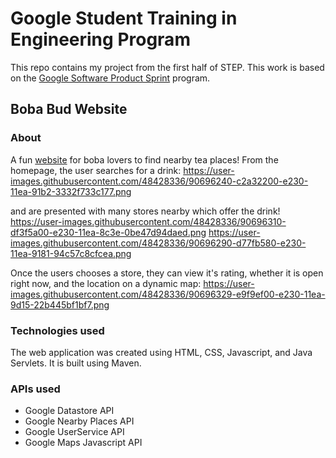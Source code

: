 # Google Student Training in Engineering Program

This repo contains my project from the first half of STEP.
This work is based on the [Google Software Product Sprint](https://g.co/softwareproductsprint) program.

## Boba Bud Website

### About

A fun [website](https://umabahl-step-2020.uc.r.appspot.com/) for boba lovers to find nearby tea places! From the homepage, the user searches for a drink:
https://user-images.githubusercontent.com/48428336/90696240-c2a32200-e230-11ea-91b2-3332f733c177.png

and are presented with many stores nearby which offer the drink!
https://user-images.githubusercontent.com/48428336/90696310-df3f5a00-e230-11ea-8c3e-0be47d94daed.png
https://user-images.githubusercontent.com/48428336/90696290-d77fb580-e230-11ea-9181-94c57c8cfcea.png

Once the users chooses a store, they can view it's rating, whether it is open right now, and the location on a dynamic map:
https://user-images.githubusercontent.com/48428336/90696329-e9f9ef00-e230-11ea-9d15-22b445bf1bf7.png

### Technologies used

The web application was created using HTML, CSS, Javascript, and Java Servlets. It is built using Maven.

### APIs used

* Google Datastore API
* Google Nearby Places API
* Google UserService API
* Google Maps Javascript API
